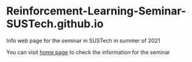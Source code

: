 # Reinforcement-Learning-Seminar-SUSTech.github.io
Info web page for the seminar in SUSTech in summer of 2021

You can visit [home page](https://reinforcement-learning-seminar-sustech.github.io/) to check the information for the seminar

